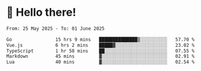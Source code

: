 # 👋 Hello there!

<!--START_SECTION:waka-->

```txt
From: 25 May 2025 - To: 01 June 2025

Go                15 hrs 9 mins   ██████████████▒░░░░░░░░░░   57.70 %
Vue.js            6 hrs 2 mins    █████▓░░░░░░░░░░░░░░░░░░░   23.02 %
TypeScript        1 hr 58 mins    ██░░░░░░░░░░░░░░░░░░░░░░░   07.55 %
Markdown          45 mins         ▓░░░░░░░░░░░░░░░░░░░░░░░░   02.91 %
Lua               40 mins         ▓░░░░░░░░░░░░░░░░░░░░░░░░   02.54 %
```

<!--END_SECTION:waka-->
